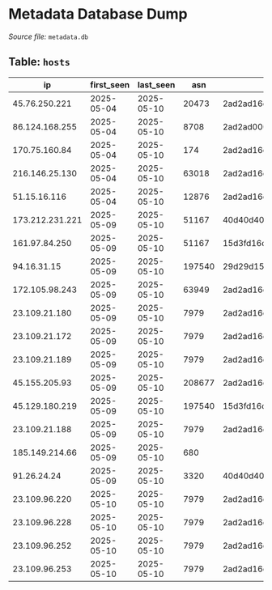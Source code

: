 # Metadata Database Dump

*Source file:* `metadata.db`

## Table: `hosts`

| ip | first_seen | last_seen | asn | jarm | ja3s |
| --- | --- | --- | --- | --- | --- |
| 45.76.250.221 | 2025-05-04 | 2025-05-10 | 20473 | 2ad2ad16d2ad2ad0002ad2ad2ad2ad367956b0f7c241e0ae292cd63faf3f5e | e35df3e00ca4ef31d42b34bebaa2f86e |
| 86.124.168.255 | 2025-05-04 | 2025-05-10 | 8708 | 2ad2ad0002ad2ad0002ad2ad2ad2ad35d8a83d8ce4d654020d865e353dadec | e35df3e00ca4ef31d42b34bebaa2f86e |
| 170.75.160.84 | 2025-05-04 | 2025-05-10 | 174 | 2ad2ad16d2ad2ad0002ad2ad2ad2ad367956b0f7c241e0ae292cd63faf3f5e | e35df3e00ca4ef31d42b34bebaa2f86e |
| 216.146.25.130 | 2025-05-04 | 2025-05-10 | 63018 | 2ad2ad16d2ad2ad0002ad2ad2ad2ad367956b0f7c241e0ae292cd63faf3f5e | e35df3e00ca4ef31d42b34bebaa2f86e |
| 51.15.16.116 | 2025-05-04 | 2025-05-10 | 12876 | 2ad2ad16d2ad2ad0002ad2ad2ad2ad367956b0f7c241e0ae292cd63faf3f5e | e35df3e00ca4ef31d42b34bebaa2f86e |
| 173.212.231.221 | 2025-05-09 | 2025-05-10 | 51167 | 40d40d40d3fd40d00042d42d00000026a95928fa9b620834c2feff40bccb8f | 15af977ce25de452b96affa2addb1036 |
| 161.97.84.250 | 2025-05-09 | 2025-05-10 | 51167 | 15d3fd16d21d21d00042d43d000000fe02290512647416dcf0a400ccbc0b6b | 475c9302dc42b2751db9edcac3b74891 |
| 94.16.31.15 | 2025-05-09 | 2025-05-10 | 197540 | 29d29d15d29d29d00041d41d000000df133019600a83abfb096ff3e86cd79d | 475c9302dc42b2751db9edcac3b74891 |
| 172.105.98.243 | 2025-05-09 | 2025-05-10 | 63949 | 2ad2ad16d2ad2ad0002ad2ad2ad2ad367956b0f7c241e0ae292cd63faf3f5e | e35df3e00ca4ef31d42b34bebaa2f86e |
| 23.109.21.180 | 2025-05-09 | 2025-05-10 | 7979 | 2ad2ad16d2ad2ad0002ad2ad2ad2ad367956b0f7c241e0ae292cd63faf3f5e | e35df3e00ca4ef31d42b34bebaa2f86e |
| 23.109.21.172 | 2025-05-09 | 2025-05-10 | 7979 | 2ad2ad16d2ad2ad0002ad2ad2ad2ad367956b0f7c241e0ae292cd63faf3f5e | e35df3e00ca4ef31d42b34bebaa2f86e |
| 23.109.21.189 | 2025-05-09 | 2025-05-10 | 7979 | 2ad2ad16d2ad2ad0002ad2ad2ad2ad367956b0f7c241e0ae292cd63faf3f5e | e35df3e00ca4ef31d42b34bebaa2f86e |
| 45.155.205.93 | 2025-05-09 | 2025-05-10 | 208677 | 2ad2ad16d2ad2ad0002ad2ad2ad2ad367956b0f7c241e0ae292cd63faf3f5e | e35df3e00ca4ef31d42b34bebaa2f86e |
| 45.129.180.219 | 2025-05-09 | 2025-05-10 | 197540 | 15d3fd16d29d29d00042d43d000000f969de8346060623ff1a681e56326e65 | 475c9302dc42b2751db9edcac3b74891 |
| 23.109.21.188 | 2025-05-09 | 2025-05-10 | 7979 | 2ad2ad16d2ad2ad0002ad2ad2ad2ad367956b0f7c241e0ae292cd63faf3f5e | e35df3e00ca4ef31d42b34bebaa2f86e |
| 185.149.214.66 | 2025-05-09 | 2025-05-10 | 680 |  | 475c9302dc42b2751db9edcac3b74891 |
| 91.26.24.24 | 2025-05-09 | 2025-05-10 | 3320 | 40d40d40d3fd40d00042d42d00000026a95928fa9b620834c2feff40bccb8f | 15af977ce25de452b96affa2addb1036 |
| 23.109.96.220 | 2025-05-10 | 2025-05-10 | 7979 | 2ad2ad16d2ad2ad0002ad2ad2ad2ad367956b0f7c241e0ae292cd63faf3f5e | e35df3e00ca4ef31d42b34bebaa2f86e |
| 23.109.96.228 | 2025-05-10 | 2025-05-10 | 7979 | 2ad2ad16d2ad2ad0002ad2ad2ad2ad367956b0f7c241e0ae292cd63faf3f5e | e35df3e00ca4ef31d42b34bebaa2f86e |
| 23.109.96.252 | 2025-05-10 | 2025-05-10 | 7979 | 2ad2ad16d2ad2ad0002ad2ad2ad2ad367956b0f7c241e0ae292cd63faf3f5e | e35df3e00ca4ef31d42b34bebaa2f86e |
| 23.109.96.253 | 2025-05-10 | 2025-05-10 | 7979 | 2ad2ad16d2ad2ad0002ad2ad2ad2ad367956b0f7c241e0ae292cd63faf3f5e | e35df3e00ca4ef31d42b34bebaa2f86e |

